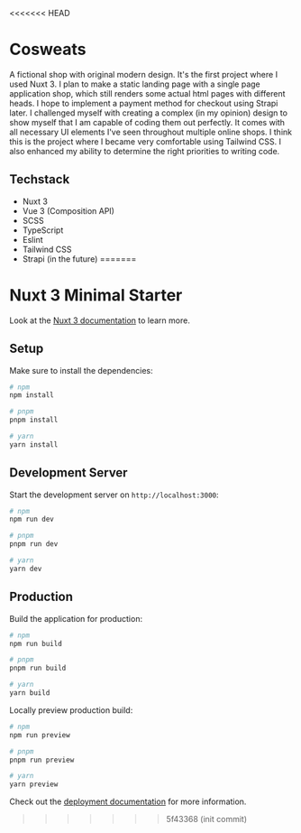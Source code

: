 <<<<<<< HEAD
# Cosweats

A fictional shop with original modern design.
It's the first project where I used Nuxt 3. I plan to make a static landing page with a single page application shop, which still renders some actual html pages with different heads.
I hope to implement a payment method for checkout using Strapi later.
I challenged myself with creating a complex (in my opinion) design to show myself that I am capable of coding them out perfectly. 
It comes with all necessary UI elements I've seen throughout multiple online shops.
I think this is the project where I became very comfortable using Tailwind CSS.
I also enhanced my ability to determine the right priorities to writing code.

## Techstack
- Nuxt 3
- Vue 3 (Composition API)
- SCSS
- TypeScript
- Eslint
- Tailwind CSS
- Strapi (in the future)
=======
# Nuxt 3 Minimal Starter

Look at the [Nuxt 3 documentation](https://nuxt.com/docs/getting-started/introduction) to learn more.

## Setup

Make sure to install the dependencies:

```bash
# npm
npm install

# pnpm
pnpm install

# yarn
yarn install
```

## Development Server

Start the development server on `http://localhost:3000`:

```bash
# npm
npm run dev

# pnpm
pnpm run dev

# yarn
yarn dev
```

## Production

Build the application for production:

```bash
# npm
npm run build

# pnpm
pnpm run build

# yarn
yarn build
```

Locally preview production build:

```bash
# npm
npm run preview

# pnpm
pnpm run preview

# yarn
yarn preview
```

Check out the [deployment documentation](https://nuxt.com/docs/getting-started/deployment) for more information.
>>>>>>> 5f43368 (init commit)
